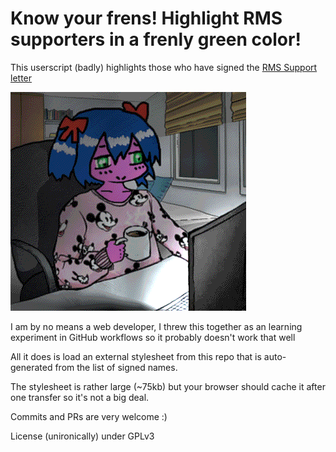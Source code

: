 # Know your frens! Highlight RMS supporters in a frenly green color!

This userscript (badly) highlights those who have signed the [RMS Support letter](https://github.com/rms-support-letter/rms-support-letter.github.io)

![image](https://raw.githubusercontent.com/N-R-K/highlight-RMS-supporters/main/1570415871373.gif)

I am by no means a web developer, I threw this together as an learning experiment in GitHub workflows so it probably doesn't work that well

All it does is load an external stylesheet from this repo that is auto-generated from the list of signed names.

The stylesheet is rather large (~75kb) but your browser should cache it after one transfer so it's not a big deal.

Commits and PRs are very welcome :)

License (unironically) under GPLv3 
